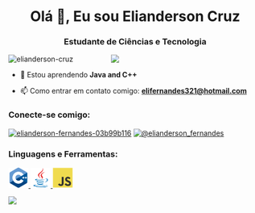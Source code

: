 <h1 align="center">Olá 👋, Eu sou Elianderson Cruz</h1>
<h3 align="center">Estudante de Ciências e Tecnologia</h3>
<img align = "right" width ="300" src ="https://media.giphy.com/media/v1.Y2lkPTc5MGI3NjExZWU3NzFlNWM4YWI1NzBhYmFjMmMwOTVlZTVjMWZmMWFmY2U0ZmI4OSZjdD1n/peejAu3BFzm5WfpIuc/giphy.gif">


<p align="left"> <img src="https://komarev.com/ghpvc/?username=elianderson-cruz&label=Profile%20views&color=0e75b6&style=flat" alt="elianderson-cruz" /> </p>

- 🌱 Estou aprendendo **Java and C++**

- 📫 Como entrar em contato comigo: **elifernandes321@hotmail.com**

<h3 align="left">Conecte-se comigo:</h3>
<p align="left">
<a href="https://linkedin.com/in/elianderson-fernandes-03b99b116" target="blank"><img align="center" src="https://raw.githubusercontent.com/rahuldkjain/github-profile-readme-generator/master/src/images/icons/Social/linked-in-alt.svg" alt="elianderson-fernandes-03b99b116" height="30" width="40" /></a>
<a href="https://instagram.com/@elianderson_fernandes" target="blank"><img align="center" src="https://raw.githubusercontent.com/rahuldkjain/github-profile-readme-generator/master/src/images/icons/Social/instagram.svg" alt="@elianderson_fernandes" height="30" width="40" /></a>
</p>

<h3 align="left">Linguagens e Ferramentas:</h3>
<p align="left"> <a href="https://www.w3schools.com/cpp/" target="_blank" rel="noreferrer"> <img src="https://raw.githubusercontent.com/devicons/devicon/master/icons/cplusplus/cplusplus-original.svg" alt="cplusplus" width="40" height="40"/> </a> <a href="https://www.java.com" target="_blank" rel="noreferrer"> <img src="https://raw.githubusercontent.com/devicons/devicon/master/icons/java/java-original.svg" alt="java" width="40" height="40"/> </a> <a href="https://developer.mozilla.org/en-US/docs/Web/JavaScript" target="_blank" rel="noreferrer"> <img src="https://raw.githubusercontent.com/devicons/devicon/master/icons/javascript/javascript-original.svg" alt="javascript" width="40" height="40"/> </a> </p>


<p>

<img height="180em" src="https://github-readme-stats.vercel.app/api?username=Elianderson-Cruz&show_icons=true&theme=dark">

</p>



